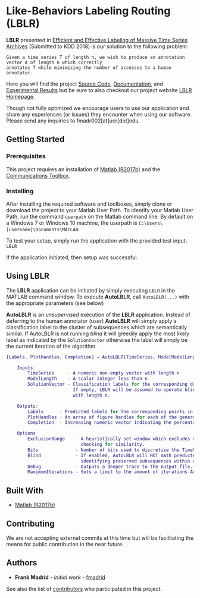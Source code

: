 # Like-Behaviors Labeling Routing (LBLR)

**LBLR** presented in [Efficient and Effective Labeling of Massive Time Series Archives](https://github.com/fmadrid/LBLR/blob/master/Documentation/Efficient%20and%20Effective%20Labeling%20of%20Massive%20Time%20Series.pdf)
(Submitted to KDD 2018) is our solution to the following problem:

```plain-text
Given a time series T of length n, we wish to produce an annotation vector A of length n which correctly
annotates T while minimizing the number of accesses to a human annotator.
```

Here you will find the project [Source Code](https://github.com/fmadrid/LBLR/tree/master/SourceCode), [Documentation](https://github.com/fmadrid/LBLR/tree/master/Documentation), and
[Experimental Results](https://github.com/fmadrid/LBLR/tree/master/Experiments) but be sure to also checkout our project website [LBLR Homepage](http://www.cs.ucr.edu/~fmadr002/LBLR.html).

Though not fully optimized we encourage users to use our application and share any experiences (or issues) they encounter when using our software. Please send any inquiries to fmadr002[at]ucr[dot]edu.

## Getting Started

### Prerequisites

This project requires an installation of [Matlab (R2017b)](https://www.mathworks.com/?s_tid=gn_logo) and the [Communications Toolbox](https://www.mathworks.com/matlabcentral/answers/101885-how-do-i-install-additional-toolboxes-into-an-existing-installation-of-matlab).

### Installing

After installing the required software and toolboxes, simply clone or download the project to your Matlab User Path. To identify your Matlab User Path, run the command `userpath` on the Matlab command line. By default on a Windows 7 or Windows 10 machine, the userpath is `C:\Users\[username]\Documents\MATLAB`.

To test your setup, simply run the application with the provided test input: `LBLR`

If the application initiated, then setup was successful.

## Using LBLR

The **LBLR** application can be initiated by simply executing `LBLR` in the MATLAB command window. To execute **AutoLBLR**, call `AutoLBLR(...)` with the appropriate parameters (see below)

**AutoLBLR** is an *unsupervised* execution of the **LBLR** application. Instead of deferring to the human annotator (user) **AutoLBLR** will simply apply a classification label to the cluster of subsequences which are
semantically similar. If AutoLBLR is not running *blind* it will greedily apply the most likely label as indicated by the `SolutionVector` otherwise the label will simply be the current iteration of the algorithm.

```matlab
[Labels, PlotHandles, Completion] = AutoLBLR(TimeSeries, ModelModelLength, Solution = [], OPTIONS)

    Inputs:
        TimeSeries     - A numeric non-empty vector with length n
        ModelLength    - A scalar integer less than n
        SolutionVector - Classification labels for the corresponding data poitns in 'TimeSeries' representing the ground truth.
                         If empty, LBLR will be assumed to operate blind; otherwise, must be a non-empty numeric integer vector
                         with length n.

    Outputs:
        Labels      - Predicted labels for the corresponding points in 'TimeSeries'
        PlotHandles - An array of figure handles for each of the generated plots.
        Completion  - Increasing numeric vector indicating the percentage of annotated data after each iteration.

    Options
        ExclusionRange    - A heuristically set window which excludes a range of subsequences from the original subsequene when
                            checking for similarity.
        Bits              - Number of bits used to discretize the TimeSeries.
        Blind             - If enabled, AutoLBLR will NOT math predicted labels to a solution vector. This option is useful for
                            identifying preserved subsequences within a defined behavior.
        Debug             - Outputs a deeper trace to the output file. Used for internal purposes only or really curious users.
        MaximumIterations - Sets a limit to the amount of iterations AutoLBLR would run.
```

## Built With

* [Matlab (R2017b)](https://www.mathworks.com/?s_tid=gn_logo)

## Contributing

We are not accepting external commits at this time but will be facilitating the means for public contribution in the near future.

## Authors

* **Frank Madrid** - *Initial work* - [fmadrid](https://github.com/fmadrid)

See also the list of [contributors](https://github.com/fmadrid/LBLR/contributors) who participated in this project.
